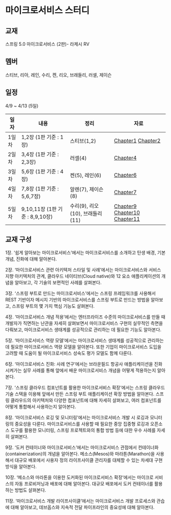 # 마이크로서비스 스터디

## 교재

스프링 5.0 마이크로서비스 \(2판\)- 라제시 RV

## 멤버

스티브, 리아, 레인, 수리, 켄, 리오, 브래들리, 러셀, 제이슨

## 일정

4/9 ~ 4/13 \(5일\)

| 일자 | 내용 | 정리 | 자료 |
| --- | --- | --- | --- |
| 1일차 | 1,2장 \(1판 기준 : 1장\) | 스티브\(1,2\) | [Chapter1](chapter1.md) [Chapter2](chapter2.md) |
| 2일차 | 3,4장 \(1판 기준 : 2,3장\) | 러셀\(4\) | [Chapter4](chapter4.md) |
| 3일차 | 5,6장 \(1판 기준 : 4장\) | 켄\(5\), 레인\(6\) | [Chapter6](chapter6.md) |
| 4일차 | 7,8장 \(1판 기준 : 5,6,7장\) | 알렌\(7\), 제이슨\(8\) | [Chapter7](chapter7.md) |
| 5일차 | 9,10,11장 \(1판 기준 : 8,9,10장\) | 수리\(9\), 리오\(10\), 브래들리\(11\) | [Chapter9](chapter9.md) [Chapter10](chapter10.md) [Chapter11](chapter11.md) |

## 교재 구성

1장. ‘쉽게 알아보는 마이크로서비스’에서는 마이크로서비스를 소개하고 탄생 배경, 기본 개념, 진화에 대해 알아본다.

2장. ‘마이크로서비스 관련 아키텍처 스타일 및 사례’에서는 마이크로서비스와 서비스 지향 아키텍처의 관계, 클라우드 네이티브\(Cloud native\)와 12 요소 애플리케이션의 개념을 알아보고, 각 기술의 보편적인 사례를 살펴본다.

3장. ‘스프링 부트로 만드는 마이크로서비스’에서는 스프링 프레임워크를 사용해서 REST 기반이자 메시지 기반의 마이크로서비스를 스프링 부트로 만드는 방법을 알아보고, 스프링 부트의 몇 가지 핵심 기능도 살펴본다.

4장. ‘마이크로서비스 개념 적용’에서는 엔터프라이즈 수준의 마이크로서비스를 만들 때 개발자가 직면하는 난관을 자세히 살펴보면서 마이크로서비스 구현의 실무적인 측면을 다뤄보고, 마이크로서비스 생태계를 성공적으로 관리하는 데 필요한 기능도 알아본다.

5장. ‘마이크로서비스 역량 모델’에서는 마이크로서비스 생태계를 성공적으로 관리하는 데 필요한 마이크로서비스 역량 모델을 알아본다. 또한 기업이 마이크로서비스 도입을 고려할 때 도움이 될 마이크로서비스 성숙도 평가 모델도 함께 다룬다.

6장. ‘마이크로서비스 진화: 사례 연구’에서는 브라운필드 항공사 애플리케이션을 진화시켜가는 실무 사례를 통해 앞에서 배운 마이크로서비스 개념을 어떻게 적용하는지 알아본다.

7장. ‘스프링 클라우드 컴포넌트를 활용한 마이크로서비스 확장’에서는 스프링 클라우드 기술 스택을 이용해 앞에서 만든 스프링 부트 애플리케이션 확장 방법을 알아본다. 스프링 클라우드의 아키텍처와 다양한 컴포넌트에 대해 자세히 살펴보고, 여러 컴포넌트를 어떻게 통합해서 사용하는지 알아본다.

8장. ‘마이크로서비스 로깅 및 모니터링’에서는 마이크로서비스 개발 시 로깅과 모니터링의 중요성을 다룬다. 마이크로서비스를 사용할 때 필요한 중앙 집중형 로깅과 오픈소스 도구를 활용한 모니터링, 스프링 프로젝트와의 통합 방법 등에 대한 우수 사례를 자세히 살펴본다.

9장. ‘도커 컨테이너와 마이크로서비스’에서는 마이크로서비스 관점에서 컨테이너화\(containerization\)의 개념을 알아본다. 메소스\(Mesos\)와 마라톤\(Marathon\)을 사용해서 대규모 배포에서 사용자 정의 라이프사이클 관리자를 대체할 수 있는 차세대 구현 방식을 알아본다.

10장. ‘메소스와 마라톤을 이용한 도커화된 마이크로서비스 확장’에서는 마이크로 서비스의 자동 프로비저닝과 배포에 대해 알아본다. 대규모 배포에서 도커 컨테이너를 활용하는 방법도 살펴본다.

11장. ‘마이크로서비스 개발 라이프사이클’에서는 마이크로서비스 개발 프로세스와 관습에 대해 알아보고, 데브옵스와 지속적 전달 파이프라인의 중요성에 대해 알아본다.

